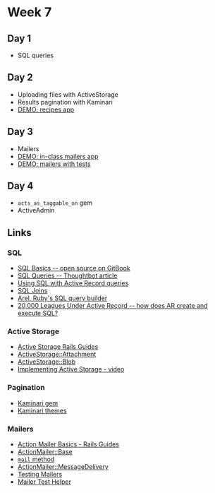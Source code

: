 # Week 7

## Day 1

- SQL queries

## Day 2

- Uploading files with ActiveStorage
- Results pagination with Kaminari
- [DEMO: recipes app](notes/recipes)

## Day 3

- Mailers
- [DEMO: in-class mailers app](notes/mailers-in-class)
- [DEMO: mailers with tests](notes/mailer-demo)

## Day 4

- `acts_as_taggable_on` gem
- ActiveAdmin

## Links

### SQL

- [SQL Basics -- open source on GitBook](https://medium.com/launch-school/sql-joins-and-you-21448802b795)
- [SQL Queries -- Thoughtbot article](https://robots.thoughtbot.com/back-to-basics-sql)
- [Using SQL with Active Record queries](http://guides.rubyonrails.org/active_record_querying.html#finding-by-sql)
- [SQL Joins](https://medium.com/launch-school/sql-joins-and-you-21448802b795)
- [Arel, Ruby's SQL query builder](https://jpospisil.com/2014/06/16/the-definitive-guide-to-arel-the-sql-manager-for-ruby.html)
- [20,000 Leagues Under Active Record -- how does AR create and execute SQL?](http://patshaughnessy.net/2014/9/17/20000-leagues-under-activerecord)

### Active Storage

- [Active Storage Rails Guides](http://edgeguides.rubyonrails.org/active_storage_overview.html)
- [ActiveStorage::Attachment](http://api.rubyonrails.org/classes/ActiveStorage/Attachment.html)
- [ActiveStorage::Blob](http://api.rubyonrails.org/classes/ActiveStorage/Blob.html)
- [Implementing Active Storage - video](https://gorails.com/episodes/file-uploading-with-activestorage-rails-5-2)

### Pagination

- [Kaminari gem](https://github.com/kaminari/kaminari)
- [Kaminari themes](https://github.com/amatsuda/kaminari_themes)

### Mailers

- [Action Mailer Basics - Rails Guides](http://guides.rubyonrails.org/action_mailer_basics.html)
- [ActionMailer::Base](http://api.rubyonrails.org/classes/ActionMailer/Base.html)
- [`mail` method](http://api.rubyonrails.org/classes/ActionMailer/Base.html#method-i-mail)
- [ActionMailer::MessageDelivery](http://api.rubyonrails.org/classes/ActionMailer/MessageDelivery.html)
- [Testing Mailers](http://guides.rubyonrails.org/testing.html#testing-your-mailers)
- [Mailer Test Helper](http://api.rubyonrails.org/v5.2.0/classes/ActionMailer/TestHelper.html)